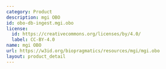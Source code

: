 ```yaml
---
category: Product
description: mgi OBO
id: obo-db-ingest.mgi.obo
license:
  id: https://creativecommons.org/licenses/by/4.0/
  label: CC-BY-4.0
name: mgi OBO
url: https://w3id.org/biopragmatics/resources/mgi/mgi.obo
layout: product_detail
---
```

